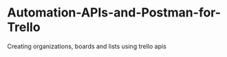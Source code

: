 # Automation-APIs-and-Postman-for-Trello
Creating organizations, boards and lists using trello apis
